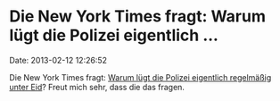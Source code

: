 Die New York Times fragt: Warum lügt die Polizei eigentlich \...
================================================================

Date: 2013-02-12 12:26:52

Die New York Times fragt: [Warum lügt die Polizei eigentlich regelmäßig
unter
Eid](http://www.nytimes.com/2013/02/03/opinion/sunday/why-police-officers-lie-under-oath.html?pagewanted=all)?
Freut mich sehr, dass die das fragen.
